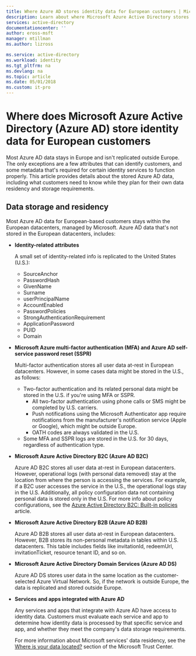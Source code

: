 ```yaml
---
title: Where Azure AD stores identity data for European customers | Microsoft Docs
description: Learn about where Microsoft Azure Active Directory stores identity-related data for its European customers.
services: active-directory
documentationcenter: ''
author: eross-msft
manager: mtillman
ms.author: lizross

ms.service: active-directory
ms.workload: identity
ms.tgt_pltfrm: na
ms.devlang: na
ms.topic: article
ms.date: 05/01/2018
ms.custom: it-pro
---
```


# Where does Microsoft Azure Active Directory (Azure AD) store identity data for European customers
Most Azure AD data stays in Europe and isn't replicated outside Europe. The only exceptions are a few attributes that can identify customers, and some metadata that's required for certain identity services to function properly. This article provides details about the stored Azure AD data, including what customers need to know while they plan for their own data residency and storage requirements.

## Data storage and residency
Most Azure AD data for European-based customers stays within the European datacenters, managed by Microsoft. Azure AD data that's not stored in the European datacenters, includes:

- **Identity-related attributes**

    A small set of identity-related info is replicated to the United States (U.S.):

    -   SourceAnchor
    -   PasswordHash
    -   GivenName
    -   Surname
    -   userPrincipalName
    -   AccountEnabled
    -   PasswordPolicies
    -   StrongAuthenticationRequirement
    -   ApplicationPassword
    -   PUID
    -   Domain

- **Microsoft Azure multi-factor authentication (MFA) and Azure AD self-service password reset (SSPR)**

    Multi-factor authentication stores all user data at-rest in European datacenters. However, in some cases data might be stored in the U.S., as follows:
    
    - Two-factor authentication and its related personal data might be stored in the U.S. if you're using MFA or SSPR.
        - All two-factor authentication using phone calls or SMS might be completed by U.S. carriers.
        - Push notifications using the Microsoft Authenticator app require notifications from the manufacturer's notification service (Apple or Google), which might be outside Europe.
        - OATH codes are always validated in the U.S. 
    - Some MFA and SSPR logs are stored in the U.S. for 30 days, regardless of authentication type.

- **Microsoft Azure Active Directory B2C (Azure AD B2C)**

    Azure AD B2C stores all user data at-rest in European datacenters. However, operational logs (with personal data removed) stay at the location from where the person is accessing the services. For example, if a B2C user accesses the service in the U.S., the operational logs stay in the U.S. Additionally, all policy configuration data not containing personal data is stored only in the U.S. For more info about policy configurations, see the [Azure Active Directory B2C: Built-in policies](https://docs.microsoft.com/en-us/azure/active-directory-b2c/active-directory-b2c-reference-policies) article.

- **Microsoft Azure Active Directory B2B (Azure AD B2B)** 
    
    Azure AD B2B stores all user data at-rest in European datacenters. However, B2B stores its non-personal metadata in tables within U.S. datacenters. This table includes fields like invitationId, redeemUrl, invitationTicket, resource tenant ID, and so on.

- **Microsoft Azure Active Directory Domain Services (Azure AD DS)**

    Azure AD DS stores user data in the same location as the customer-selected Azure Virtual Network. So, if the network is outside Europe, the data is replicated and stored outside Europe.

- **Services and apps integrated with Azure AD**

    Any services and apps that integrate with Azure AD have access to identity data. Customers must evaluate each service and app to determine how identity data is processed by that specific service and app, and whether they meet the company's data storage requirements.

    For more information about Microsoft services' data residency, see the [Where is your data located?](https://www.microsoft.com/en-us/trustcenter/privacy/where-your-data-is-located) section of the Microsoft Trust Center.
